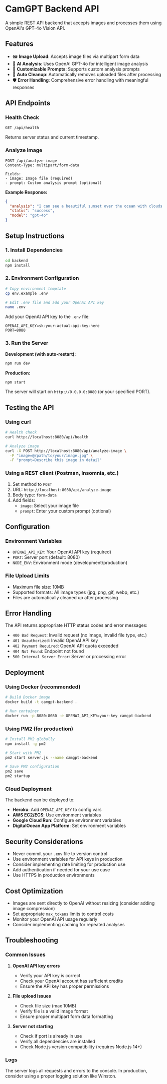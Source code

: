 # CamGPT Backend API

A simple REST API backend that accepts images and processes them using OpenAI's GPT-4o Vision API.

## Features

- 🖼️ **Image Upload**: Accepts image files via multipart form data
- 🤖 **AI Analysis**: Uses OpenAI GPT-4o for intelligent image analysis
- 🔧 **Customizable Prompts**: Supports custom analysis prompts
- 🚀 **Auto Cleanup**: Automatically removes uploaded files after processing
- 🛡️ **Error Handling**: Comprehensive error handling with meaningful responses

## API Endpoints

### Health Check
```
GET /api/health
```
Returns server status and current timestamp.

### Analyze Image
```
POST /api/analyze-image
Content-Type: multipart/form-data

Fields:
- image: Image file (required)
- prompt: Custom analysis prompt (optional)
```

**Example Response:**
```json
{
  "analysis": "I can see a beautiful sunset over the ocean with clouds in the sky...",
  "status": "success",
  "model": "gpt-4o"
}
```

## Setup Instructions

### 1. Install Dependencies
```bash
cd backend
npm install
```

### 2. Environment Configuration
```bash
# Copy environment template
cp env.example .env

# Edit .env file and add your OpenAI API key
nano .env
```

Add your OpenAI API key to the `.env` file:
```
OPENAI_API_KEY=sk-your-actual-api-key-here
PORT=8080
```

### 3. Run the Server

**Development (with auto-restart):**
```bash
npm run dev
```

**Production:**
```bash
npm start
```

The server will start on `http://0.0.0.0:8080` (or your specified PORT).

## Testing the API

### Using curl
```bash
# Health check
curl http://localhost:8080/api/health

# Analyze image
curl -X POST http://localhost:8080/api/analyze-image \
  -F "image=@/path/to/your/image.jpg" \
  -F "prompt=Describe this image in detail"
```

### Using a REST client (Postman, Insomnia, etc.)
1. Set method to `POST`
2. URL: `http://localhost:8080/api/analyze-image`
3. Body type: `form-data`
4. Add fields:
   - `image`: Select your image file
   - `prompt`: Enter your custom prompt (optional)

## Configuration

### Environment Variables
- `OPENAI_API_KEY`: Your OpenAI API key (required)
- `PORT`: Server port (default: 8080)
- `NODE_ENV`: Environment mode (development/production)

### File Upload Limits
- Maximum file size: 10MB
- Supported formats: All image types (jpg, png, gif, webp, etc.)
- Files are automatically cleaned up after processing

## Error Handling

The API returns appropriate HTTP status codes and error messages:

- `400 Bad Request`: Invalid request (no image, invalid file type, etc.)
- `401 Unauthorized`: Invalid OpenAI API key
- `402 Payment Required`: OpenAI API quota exceeded
- `404 Not Found`: Endpoint not found
- `500 Internal Server Error`: Server or processing error

## Deployment

### Using Docker (recommended)
```bash
# Build Docker image
docker build -t camgpt-backend .

# Run container
docker run -p 8080:8080 -e OPENAI_API_KEY=your-key camgpt-backend
```

### Using PM2 (for production)
```bash
# Install PM2 globally
npm install -g pm2

# Start with PM2
pm2 start server.js --name camgpt-backend

# Save PM2 configuration
pm2 save
pm2 startup
```

### Cloud Deployment
The backend can be deployed to:
- **Heroku**: Add `OPENAI_API_KEY` to config vars
- **AWS EC2/ECS**: Use environment variables
- **Google Cloud Run**: Configure environment variables
- **DigitalOcean App Platform**: Set environment variables

## Security Considerations

- Never commit your `.env` file to version control
- Use environment variables for API keys in production
- Consider implementing rate limiting for production use
- Add authentication if needed for your use case
- Use HTTPS in production environments

## Cost Optimization

- Images are sent directly to OpenAI without resizing (consider adding image compression)
- Set appropriate `max_tokens` limits to control costs
- Monitor your OpenAI API usage regularly
- Consider implementing caching for repeated analyses

## Troubleshooting

### Common Issues

1. **OpenAI API key errors**
   - Verify your API key is correct
   - Check your OpenAI account has sufficient credits
   - Ensure the API key has proper permissions

2. **File upload issues**
   - Check file size (max 10MB)
   - Verify file is a valid image format
   - Ensure proper multipart form data formatting

3. **Server not starting**
   - Check if port is already in use
   - Verify all dependencies are installed
   - Check Node.js version compatibility (requires Node.js 14+)

### Logs
The server logs all requests and errors to the console. In production, consider using a proper logging solution like Winston.
